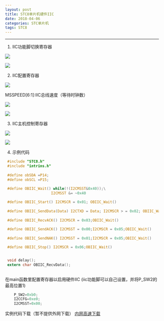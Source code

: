 ```yaml
---
layout: post
title: STC8单片机硬件IIC
date: 2018-04-06
categories: STC单片机
tags: STC8
---
```

--------

1.  IIC功能脚切换寄存器

![](https://bucket1-1252834524.picgz.myqcloud.com/upload/131674694471437914.png)

![](https://bucket1-1252834524.picgz.myqcloud.com/upload/131674695936943036.png)

2. IIC配置寄存器

![](https://bucket1-1252834524.picgz.myqcloud.com/upload/131674698352917195.png)

MSSPEED[6:1]:IIC总线速度（等待时钟数）

![](https://bucket1-1252834524.picgz.myqcloud.com/upload/131674699837917373.png)

![](https://bucket1-1252834524.picgz.myqcloud.com/upload/131674700820522342.png)

3. IIC主机控制寄存器

![](https://bucket1-1252834524.picgz.myqcloud.com/upload/131674702005262273.png)

![](https://bucket1-1252834524.picgz.myqcloud.com/upload/131674705929026038.png)

4. 示例代码

```c
 #include "STC8.h"
 #include "intrins.h"
 
 #define obSDA =P14;
 #define obSCL =P15;
 
 #define OBIIC_Wait() while(!(I2CMSST&0x40));\
                     I2CMSST &= ~0x40

 #define OBIIC_Start() I2CMSCR = 0x01; OBIIC_Wait()
 
 #define OBIIC_SendData(Data) I2CTXD = Data; I2CMSCR > = 0x02; OBIIC_Wait()
 
 #define OBIIC_RecvACK() I2CMSCR = 0x03;OBIIC_Wait()
 
 #define OBIIC_SendACK() I2CMSST = 0x00;I2CMSCR = 0x05;OBIIC_Wait()
 
 #define OBIIC_SendNAK() I2CMSST = 0x01;I2CMSCR = 0x05;OBIIC_Wait()

 #define OBIIC_Stop() I2CMSCR = 0x06;OBIIC_Wait()


 void delay();
 extern char OBIIC_RecvData();
 
 ```
 
在main函数里配置寄存器以启用硬件IIC (iic功能脚可以自己设置，并将P_SW2的最高位置1)

```c
 	P_SW2=0xb0; 
 	I2CCFG=0xe0;
 	I2CMSST=0x00;
```

实例代码下载（暂不提供外网下载）
[内网高速下载](http://pan.witeaa.tk/index.php?share/folder&user=1&sid=GvheCgzX "") 
